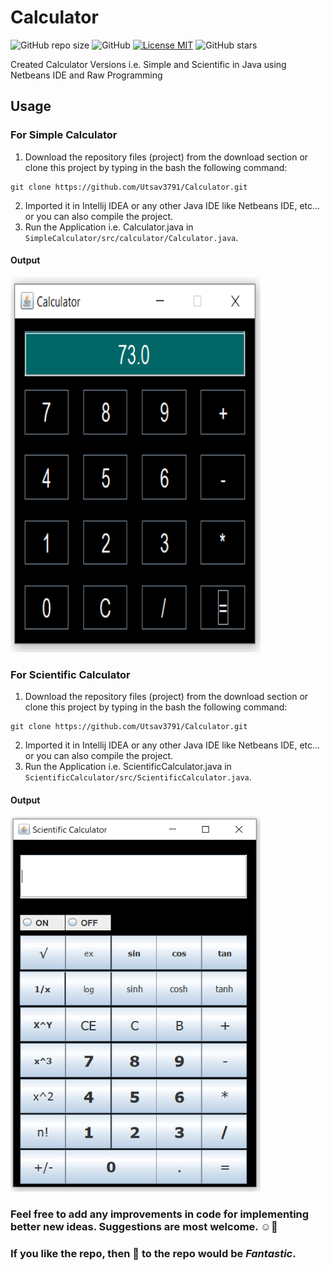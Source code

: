 # Calculator
![GitHub repo size](https://img.shields.io/github/repo-size/Utsav3791/Calculator?style=flat&color=<blue>)
![GitHub](https://img.shields.io/github/languages/code-size/Utsav3791/Calculator?style=flat&color=<blue>)
[![License MIT](https://img.shields.io/badge/license-MIT-blue.svg)](LICENSE)
![GitHub stars](https://img.shields.io/github/stars/Utsav3791/Calculator?style=flat&color=<GREEN>)

Created Calculator Versions i.e. Simple and Scientific in Java using Netbeans IDE and Raw Programming

## Usage

### For Simple Calculator
1. Download the repository files (project) from the download section or clone this project by typing in the bash the following command:
```
git clone https://github.com/Utsav3791/Calculator.git
```
2. Imported it in Intellij IDEA or any other Java IDE like Netbeans IDE, etc... or you can also compile the project.
3. Run the Application i.e. Calculator.java in `SimpleCalculator/src/calculator/Calculator.java`.

#### Output
<img src="https://github.com/Utsav3791/Calculator/blob/main/SimpleCalculator/images/calc.PNG" width="400" height="600">

### For Scientific Calculator
1. Download the repository files (project) from the download section or clone this project by typing in the bash the following command:
```
git clone https://github.com/Utsav3791/Calculator.git
```
2. Imported it in Intellij IDEA or any other Java IDE like Netbeans IDE, etc... or you can also compile the project.
3. Run the Application i.e. ScientificCalculator.java in `ScientificCalculator/src/ScientificCalculator.java`.

#### Output
<img src="https://github.com/Utsav3791/Calculator/blob/main/ScientificCalculator/images/calc.PNG" width="400" height="600">

### Feel free to add any improvements in code for implementing better new ideas. Suggestions are most welcome. :relaxed::raised_hands:

### **If you like the repo, then :star2: to the repo would be _Fantastic_.**
